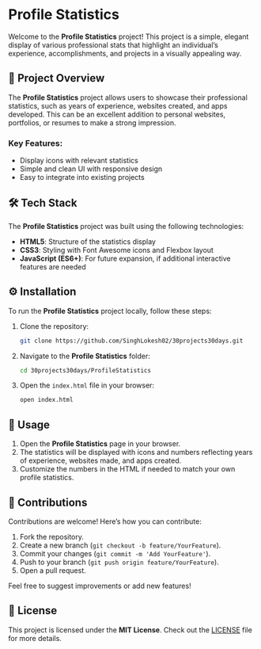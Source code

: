 # Profile Statistics

Welcome to the **Profile Statistics** project! This project is a simple, elegant display of various professional stats that highlight an individual’s experience, accomplishments, and projects in a visually appealing way.

## 📖 Project Overview

The **Profile Statistics** project allows users to showcase their professional statistics, such as years of experience, websites created, and apps developed. This can be an excellent addition to personal websites, portfolios, or resumes to make a strong impression.

### Key Features:
- Display icons with relevant statistics
- Simple and clean UI with responsive design
- Easy to integrate into existing projects

## 🛠️ Tech Stack

The **Profile Statistics** project was built using the following technologies:

- **HTML5**: Structure of the statistics display
- **CSS3**: Styling with Font Awesome icons and Flexbox layout
- **JavaScript (ES6+)**: For future expansion, if additional interactive features are needed

## ⚙️ Installation

To run the **Profile Statistics** project locally, follow these steps:

1. Clone the repository:
    ```bash
    git clone https://github.com/SinghLokesh02/30projects30days.git
    ```

2. Navigate to the **Profile Statistics** folder:
    ```bash
    cd 30projects30days/ProfileStatistics
    ```

3. Open the `index.html` file in your browser:
    ```bash
    open index.html
    ```

## 🚀 Usage

1. Open the **Profile Statistics** page in your browser.
2. The statistics will be displayed with icons and numbers reflecting years of experience, websites made, and apps created.
3. Customize the numbers in the HTML if needed to match your own profile statistics.

## 🤝 Contributions

Contributions are welcome! Here’s how you can contribute:

1. Fork the repository.
2. Create a new branch (`git checkout -b feature/YourFeature`).
3. Commit your changes (`git commit -m 'Add YourFeature'`).
4. Push to your branch (`git push origin feature/YourFeature`).
5. Open a pull request.

Feel free to suggest improvements or add new features!

## 📜 License

This project is licensed under the **MIT License**. Check out the [LICENSE](../LICENSE) file for more details.

 